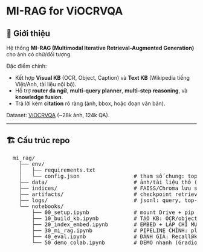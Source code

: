# MI-RAG for ViOCRVQA

## 🔎 Giới thiệu
Hệ thống **MI-RAG (Multimodal Iterative Retrieval-Augmented Generation)** cho ảnh có chữ/đối tượng.  

Đặc điểm chính:
- Kết hợp **Visual KB** (OCR, Object, Caption) và **Text KB** (Wikipedia tiếng Việt/Anh, tài liệu nội bộ).
- Hỗ trợ **router đa ngữ**, **multi-query planner**, **multi-step reasoning**, và **knowledge fusion**.
- Trả lời kèm **citation** rõ ràng (ảnh, bbox, hoặc đoạn văn bản).

Dataset: [ViOCRVQA](https://github.com/qhnhynmm/ViOCRVQA-Dataset) (~28k ảnh, 124k QA).

---

## 🏗 Cấu trúc repo
<pre>
  mi_rag/
    ├── env/
    │   ├── requirements.txt
    │   └── config.json                 # tham số chung: top_k, num_rounds, paths...
    ├── data/                           # ảnh/tài liệu thô (visual_raw, texts_raw)
    ├── indices/                        # FAISS/Chroma lưu sẵn để tái dùng
    ├── artifacts/                      # checkpoint retriever/reranker (nếu có)
    ├── logs/                           # jsonl: query, top-k, điểm rerank, thời gian
    └── notebooks/
        ├── 00_setup.ipynb              # mount Drive + pip install + kiểm tra GPU + load config
        ├── 10_build_kb.ipynb           # TẠO KB: OCR/object/caption + tách văn bản
        ├── 20_index_embed.ipynb        # EMBED + LẬP CHỈ MỤC: Visual KB & Text KB
        ├── 30_mi_rag.ipynb             # PIPELINE CHÍNH: planner → retrieval (2–3 vòng) → rerank → fusion+citation
        ├── 40_eval.ipynb               # ĐÁNH GIÁ: Recall@k/MRR/nDCG + EM/F1 + kiểm citation
        └── 50_demo_colab.ipynb         # DEMO nhanh (Gradio trên Colab)
</pre>

